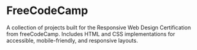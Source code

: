 # FreeCodeCamp
A collection of projects built for the Responsive Web Design Certification from freeCodeCamp. Includes HTML and CSS implementations for accessible, mobile-friendly, and responsive layouts.
